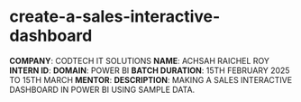 # create-a-sales-interactive-dashboard
**COMPANY**: CODTECH IT SOLUTIONS
**NAME**: ACHSAH RAICHEL ROY
**INTERN ID**: 
**DOMAIN**: POWER BI
**BATCH DURATION**: 15TH FEBRUARY 2025 TO 15TH MARCH
**MENTOR**:
**DESCRIPTION**: MAKING A SALES INTERACTIVE DASHBOARD IN POWER BI USING SAMPLE DATA.
